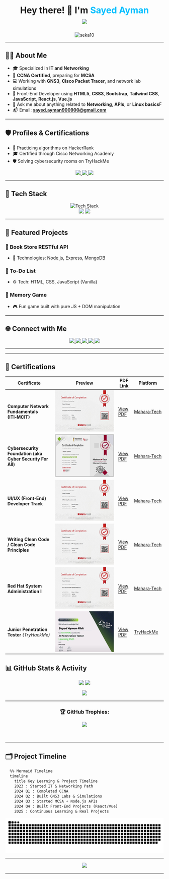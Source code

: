 <!-- README.md for seka10 -->

<h1 align="center">
  Hey there! 👋 I'm <span style="color:#00bfff">Sayed Ayman</span>
  <br>
  <img src="https://readme-typing-svg.demolab.com/?font=Fira+Code&duration=4000&pause=1000&color=00FFC6&center=true&vCenter=true&width=435&lines=Junior+IT+Specialist%5BNetworking%5D;Front-End+Developer"/>
</h1>

<p align="center">
  <img src="https://komarev.com/ghpvc/?username=seka10&label=Profile%20views&color=0e75b6&style=flat" alt="seka10" />
</p>

---

## 👨‍💻 About Me

- 🎓 Specialized in **IT and Networking**
- 🧠 **CCNA Certified**, preparing for **MCSA**
- 💻 Working with **GNS3**, **Cisco Packet Tracer**, and network lab simulations
- 🎨 Front-End Developer using **HTML5**, **CSS3**, **Bootstrap**, **Tailwind CSS**, **JavaScript**, **React.js**, **Vue.js**
- 💬 Ask me about anything related to **Networking**, **APIs**, or **Linux basics**F
- 📬 Email: **sayed.ayman900900@gmail.com**

---

## 🛡️ Profiles & Certifications

  <!--Need some Changes -->
- 🧩 Practicing algorithms on HackerRank
- 🎓 Certified through Cisco Networking Academy
- 🛡️ Solving cybersecurity rooms on TryHackMe
<p align="center">
  <a href="https://tryhackme.com/p/e.auwk1911" target="_blank">
    <img src="https://img.shields.io/badge/TryHackMe-%20Cybersecurity%20Labs-E93E30?style=for-the-badge&logo=tryhackme&logoColor=white"/>
  </a>
  
  <a href="https://www.netacad.com/profile?&tab=profile" target="_blank">
    <img src="https://img.shields.io/badge/Cisco%20NetAcad-%20Networking%20Certs-0B5CAD?style=for-the-badge&logo=cisco&logoColor=white"/>
  </a>
 
  <a href="https://www.hackerrank.com/dashboard" target="_blank">
    <img src="https://img.shields.io/badge/HackerRank-%20Algorithms%20&%20Code-2EC866?style=for-the-badge&logo=hackerrank&logoColor=white"/>
  </a>
</p>

---

## 🚀 Tech Stack

<p align="center">
  <img src="https://skillicons.dev/icons?i=html,css,tailwind,bootstrap,js,nodejs,react,vue" alt="Tech Stack" />
  <br>
  <img src="https://img.shields.io/badge/GNS3-404D59?style=for-the-badge&logo=gns3&logoColor=white"/>
  <img src="https://img.shields.io/badge/PacketTracer-0078D7?style=for-the-badge&logo=cisco&logoColor=white"/>
</p>

---

## 📁 Featured Projects

### 📘 Book Store RESTful API
- 🧩 Technologies: Node.js, Express, MongoDB

### 📝 To-Do List
- ⚙️ Tech: HTML, CSS, JavaScript (Vanilla)

### 🧠 Memory Game
- 🎮 Fun game built with pure JS + DOM manipulation

---

## 🌐 Connect with Me

<p align="center">
  <a href="https://api.whatsapp.com/send/?phone=201095463272&text&type=phone_number&app_absent=0" target="_blank">
    <img src="https://img.shields.io/badge/Whatsapp-25D366?style=for-the-badge&logo=whatsapp&logoColor=white"/>
  </a>
  <a href="https://www.instagram.com/sayed_x_ayman/" target="_blank">
    <img src="https://img.shields.io/badge/Instagram-E4405F?style=for-the-badge&logo=instagram&logoColor=white"/>
  </a>
  <a href="https://www.facebook.com/profile.php?id=100014948612662" target="_blank">
    <img src="https://img.shields.io/badge/Facebook-1877F2?style=for-the-badge&logo=facebook&logoColor=white"/>
  </a>
  <a href="https://x.com/SayedAyman92?t=UUgBFCgV9z0hEcUNIeMAvw&s=08" target="_blank">
    <img src="https://img.shields.io/badge/Twitter-1DA1F2?style=for-the-badge&logo=twitter&logoColor=white"/>
  </a>
  <a href="https://www.linkedin.com/in/xseka10x" target="_blank">
    <img src="https://img.shields.io/badge/LinkedIn-0077B5?style=for-the-badge&logo=linkedin&logoColor=white"/>
  </a>
</p>

---

---
## 📄 Certifications

| Certificate                                | Preview                                             | PDF Link     | Platform       |
|--------------------------------------------|-----------------------------------------------------|--------------|----------------|
| **Computer Network Fundamentals (ITI‑MCIT)** | ![CNN‑Cert](https://github.com/seka10/seka10/blob/main/PNG/Course_Computer_Network_Fundamentals_Certificate_En.png) | [View PDF](https://github.com/seka10/seka10/blob/main/certification/Course_Computer_Network_Fundamentals_Certificate_En.pdf) | [Mahara‑Tech](https://maharatech.gov.eg/) |
| **Cybersecurity Foundation (aka Cyber Security For All)** | ![Cyber‑Cert](https://github.com/seka10/seka10/blob/main/PNG/Course_CyberSecurityforAll_Certificate_En.png) | [View PDF](https://github.com/seka10/seka10/blob/main/certification/Course_CyberSecurityforAll_Certificate_En.pdf) | [Mahara‑Tech](https://maharatech.gov.eg/) |
| **UI/UX (Front‑End) Developer Track**       | ![UX‑UI‑Cert](https://github.com/seka10/seka10/blob/main/PNG/UXD.png) | [View PDF](https://github.com/seka10/seka10/blob/main/certification/Course_UX-UI_Certificate_En.pdf) | [Mahara‑Tech](https://maharatech.gov.eg/) |
| **Writing Clean Code / Clean Code Principles** | ![CleanCode](https://github.com/seka10/seka10/blob/main/PNG/CleanCoding.png) | [View PDF](https://github.com/seka10/seka10/blob/main/certification/_Course_Clean_Code_Certificate_En.pdf) | [Mahara‑Tech](https://maharatech.gov.eg/) |
| **Red Hat System Administration I**        | ![RHSA‑Cert](https://github.com/seka10/seka10/blob/main/PNG/RedHatSystem.png) | [View PDF](https://github.com/seka10/seka10/blob/main/certification/redhat%20certifications%20-%20EN.pdf) | [Mahara‑Tech](https://maharatech.gov.eg/) |
| **Junior Penetration Tester** *(TryHackMe)* | ![Jr‑VAPT](https://github.com/seka10/seka10/blob/main/PNG/TryHackMe_Certification.jpg) | [View PDF](https://github.com/seka10/seka10/blob/main/certification/TryHackMe_Certification.pdf) | [TryHackMe](https://tryhackme.com/p/Seka10) |

## 📊 GitHub Stats & Activity

<p align="center">
  <img src="https://github-readme-stats.vercel.app/api?username=seka10&show_icons=true&theme=tokyonight" height="180"/>
  <img src="https://github-readme-stats.vercel.app/api/top-langs/?username=seka10&layout=compact&theme=tokyonight" height="180"/>
</p>

<p align="center">
  <img src="https://github-readme-streak-stats.herokuapp.com/?user=seka10&theme=tokyonight&hide_border=true" />
</p>

---
<h3 align="center">🏆 GitHub Trophies:</h3>
  <p align="center">
    <img src="https://github-profile-trophy.vercel.app/?username=a-hemeda&theme=onestar&row=1&column=7"/>
  </p>
  <br>

---

## 🗂️ Project Timeline

```mermaid
  %% Mermaid Timeline
  timeline
    title Key Learning & Project Timeline
    2023 : Started IT & Networking Path
    2024 Q1 : Completed CCNA
    2024 Q2 : Built GNS3 Labs & Simulations
    2024 Q3 : Started MCSA + Node.js APIs
    2024 Q4 : Built Front-End Projects (React/Vue)
    2025 : Continuous Learning & Real Projects
```

<p align="center">
    <img src="https://raw.githubusercontent.com/platane/snk/output/github-contribution-grid-snake-dark.svg"> <!-- Snake -->
  </p>

---

<p align="center">
  <img src="https://capsule-render.vercel.app/api?type=waving&color=0:00bfff,100:0e75b6&height=100&section=footer"/>
</p>

---

